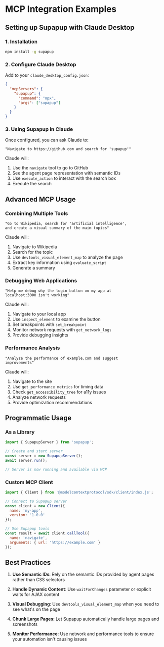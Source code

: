 # MCP Integration Examples

## Setting up Supapup with Claude Desktop

### 1. Installation

```bash
npm install -g supapup
```

### 2. Configure Claude Desktop

Add to your `claude_desktop_config.json`:

```json
{
  "mcpServers": {
    "supapup": {
      "command": "npx",
      "args": ["supapup"]
    }
  }
}
```

### 3. Using Supapup in Claude

Once configured, you can ask Claude to:

```
"Navigate to https://github.com and search for 'supapup'"
```

Claude will:
1. Use the `navigate` tool to go to GitHub
2. See the agent page representation with semantic IDs
3. Use `execute_action` to interact with the search box
4. Execute the search

## Advanced MCP Usage

### Combining Multiple Tools

```
"Go to Wikipedia, search for 'artificial intelligence', 
and create a visual summary of the main topics"
```

Claude will:
1. Navigate to Wikipedia
2. Search for the topic
3. Use `devtools_visual_element_map` to analyze the page
4. Extract key information using `evaluate_script`
5. Generate a summary

### Debugging Web Applications

```
"Help me debug why the login button on my app at 
localhost:3000 isn't working"
```

Claude will:
1. Navigate to your local app
2. Use `inspect_element` to examine the button
3. Set breakpoints with `set_breakpoint`
4. Monitor network requests with `get_network_logs`
5. Provide debugging insights

### Performance Analysis

```
"Analyze the performance of example.com and suggest 
improvements"
```

Claude will:
1. Navigate to the site
2. Use `get_performance_metrics` for timing data
3. Check `get_accessibility_tree` for a11y issues
4. Analyze network requests
5. Provide optimization recommendations

## Programmatic Usage

### As a Library

```javascript
import { SupapupServer } from 'supapup';

// Create and start server
const server = new SupapupServer();
await server.run();

// Server is now running and available via MCP
```

### Custom MCP Client

```javascript
import { Client } from '@modelcontextprotocol/sdk/client/index.js';

// Connect to Supapup server
const client = new Client({
  name: 'my-app',
  version: '1.0.0'
});

// Use Supapup tools
const result = await client.callTool({
  name: 'navigate',
  arguments: { url: 'https://example.com' }
});
```

## Best Practices

1. **Use Semantic IDs**: Rely on the semantic IDs provided by agent pages rather than CSS selectors

2. **Handle Dynamic Content**: Use `waitForChanges` parameter or explicit waits for AJAX content

3. **Visual Debugging**: Use `devtools_visual_element_map` when you need to see what's on the page

4. **Chunk Large Pages**: Let Supapup automatically handle large pages and screenshots

5. **Monitor Performance**: Use network and performance tools to ensure your automation isn't causing issues